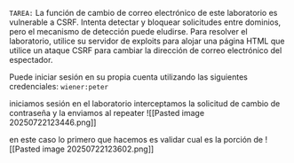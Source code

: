 `TAREA:` La función de cambio de correo electrónico de este laboratorio es vulnerable a CSRF. Intenta detectar y bloquear solicitudes entre dominios, pero el mecanismo de detección puede eludirse. Para resolver el laboratorio, utilice su servidor de exploits para alojar una página HTML que utilice un ataque CSRF para cambiar la dirección de correo electrónico del espectador.

Puede iniciar sesión en su propia cuenta utilizando las siguientes credenciales: `wiener:peter`

iniciamos sesión en el laboratorio interceptamos la solicitud de cambio de contraseña y la enviamos al repeater 
![[Pasted image 20250722123446.png]]

en este caso lo primero que hacemos es validar cual es la porción de 
![[Pasted image 20250722123602.png]]